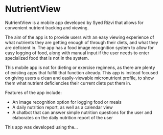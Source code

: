 # NutrientView

NutrientView is a mobile app developed by Syed Rizvi that allows for convenient nutrient tracking and viewing.

The aim of the app is to provide users with an easy viewing experience of what nutrients they are getting enough
of through their diets, and what they are deficient in. The app has a food image recognition system to allow
for easy logging of food, along with manual input if the user needs to enter specialized food that is not in the
system.

This mobile app is not for dieting or exercise regimens, as there are plenty of existing apps that fulfill that
function already. This app is instead focused on giving users a clean and easily-viewable micronutrient profile,
to show them what nutrient deficiencies their current diets put them in.

Features of the app include:
- An image recognition option for logging food or meals
- A daily nutrition report, as well as a calendar view
- A chatbot that can answer simple nutrition questions for the user and elaborates on the daily nutrition report
  of the user

This app was developed using the...